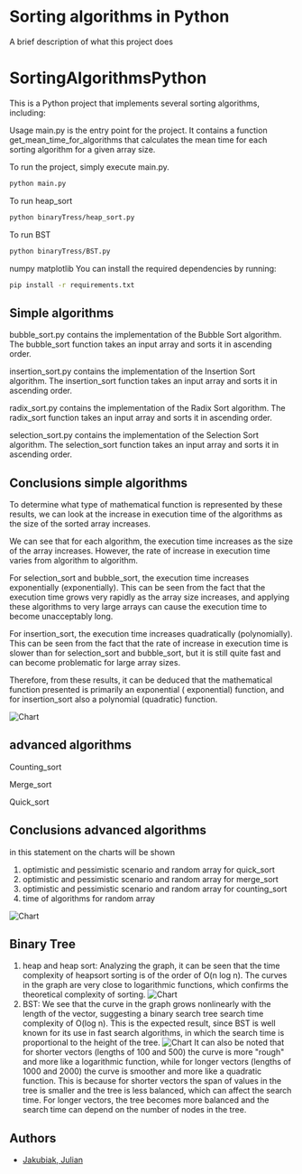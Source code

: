 # Sorting algorithms in Python

A brief description of what this project does

# SortingAlgorithmsPython

This is a Python project that implements several sorting algorithms, including:

Usage
main.py is the entry point for the project. It contains a function get_mean_time_for_algorithms that calculates the mean
time for each sorting algorithm for a given array size.

To run the project, simply execute main.py.

```bash
python main.py
```

To run heap_sort

```bash
python binaryTress/heap_sort.py
```

To run BST

```bash
python binaryTress/BST.py
```

numpy
matplotlib
You can install the required dependencies by running:

```bash
pip install -r requirements.txt
```

## Simple algorithms

bubble_sort.py contains the implementation of the Bubble Sort algorithm. The bubble_sort function takes an input array
and sorts it in ascending order.

insertion_sort.py contains the implementation of the Insertion Sort algorithm. The insertion_sort function takes an
input array and sorts it in ascending order.

radix_sort.py contains the implementation of the Radix Sort algorithm. The radix_sort function takes an input array and
sorts it in ascending order.

selection_sort.py contains the implementation of the Selection Sort algorithm. The selection_sort function takes an
input array and sorts it in ascending order.

## Conclusions simple algorithms

To determine what type of mathematical function is represented by these results, we can look at the increase in
execution time of the algorithms as the size of the sorted array increases.

We can see that for each algorithm, the execution time increases as the size of the array increases. However, the rate
of increase in execution time varies from algorithm to algorithm.

For selection_sort and bubble_sort, the execution time increases exponentially (exponentially). This can be seen from
the fact that the execution time grows very rapidly as the array size increases, and applying these algorithms to very
large arrays can cause the execution time to become unacceptably long.

For insertion_sort, the execution time increases quadratically (polynomially). This can be seen from the fact that the
rate of increase in execution time is slower than for selection_sort and bubble_sort, but it is still quite fast and can
become problematic for large array sizes.

Therefore, from these results, it can be deduced that the mathematical function presented is primarily an exponential (
exponential) function, and for insertion_sort also a polynomial (quadratic) function.

![Chart](https://user-images.githubusercontent.com/91293626/226912331-2abc1097-5293-4b44-b2bd-55e1e3196f7a.png)

## advanced algorithms

Counting_sort

Merge_sort

Quick_sort

## Conclusions advanced algorithms

in this statement on the charts will be shown

1) optimistic and pessimistic scenario and random array for quick_sort
2) optimistic and pessimistic scenario and random array for merge_sort
3) optimistic and pessimistic scenario and random array for
   counting_sort
4) time of algorithms for random array

![Chart](https://user-images.githubusercontent.com/91293626/231471380-66f170a3-aa9c-40e0-80f7-71dd1497a32f.png)

## Binary Tree

1) heap and heap sort:
   Analyzing the graph, it can be seen that the time complexity of heapsort sorting is of the order of O(n log n).
   The curves in the graph are very close to logarithmic functions, which confirms the theoretical complexity of
   sorting.
   ![Chart](https://user-images.githubusercontent.com/91293626/233057453-fa98bbff-ce66-4fa0-a140-f0228e644ab1.png)
2) BST:
   We see that the curve in the graph grows nonlinearly with the length of the vector, suggesting a binary search tree
   search time complexity of O(log n). This is the expected result, since BST is well known for its use in fast search
   algorithms, in which the search time is proportional to the height of the tree.
    ![Chart](https://user-images.githubusercontent.com/91293626/233059430-9da9b71d-5b0d-4a7c-abe6-7c0f24f873e8.png)
It can also be noted that for shorter vectors (lengths of 100 and 500) the curve is more "rough" and more like a
logarithmic function, while for longer vectors (lengths of 1000 and 2000) the curve is smoother and more like a
quadratic function. This is because for shorter vectors the span of values in the tree is smaller and the tree is less
balanced, which can affect the search time. For longer vectors, the tree becomes more balanced and the search time can
depend on the number of nodes in the tree.

## Authors

- [Jakubiak, Julian](https://github.com/jjfork)
